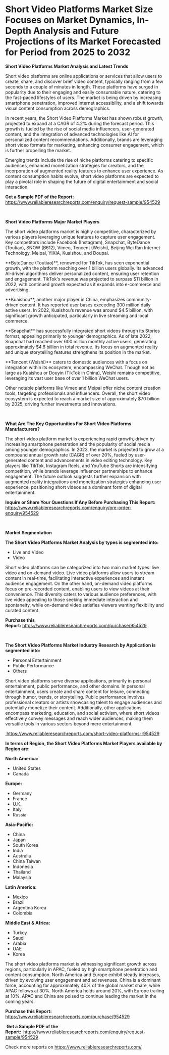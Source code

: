 <p><h1>Short Video Platforms Market Size Focuses on Market Dynamics, In-Depth Analysis and Future Projections of its Market Forecasted for Period from 2025 to 2032</h1></p><p><strong>Short Video Platforms Market Analysis and Latest Trends</strong></p>
<p><p>Short video platforms are online applications or services that allow users to create, share, and discover brief video content, typically ranging from a few seconds to a couple of minutes in length. These platforms have surged in popularity due to their engaging and easily consumable nature, catering to the fast-paced lifestyles of users. The market is being driven by increasing smartphone penetration, improved internet accessibility, and a shift towards visual content consumption across demographics.</p><p>In recent years, the Short Video Platforms Market has shown robust growth, projected to expand at a CAGR of 4.2% during the forecast period. This growth is fueled by the rise of social media influencers, user-generated content, and the integration of advanced technologies like AI for personalized content recommendations. Additionally, brands are leveraging short video formats for marketing, enhancing consumer engagement, which is further propelling the market.</p><p>Emerging trends include the rise of niche platforms catering to specific audiences, enhanced monetization strategies for creators, and the incorporation of augmented reality features to enhance user experience. As content consumption habits evolve, short video platforms are expected to play a pivotal role in shaping the future of digital entertainment and social interaction.</p></p>
<p><strong>Get a Sample PDF of the Report:&nbsp;</strong> <a href="https://www.reliableresearchreports.com/enquiry/request-sample/954529?utm_campaign=2745&utm_medium=2&utm_source=Github&utm_content=ia&utm_term=07032025&utm_id=short-video-platforms">https://www.reliableresearchreports.com/enquiry/request-sample/954529</a></p>
<p>&nbsp;</p>
<p><strong>Short Video Platforms Major Market Players</strong></p>
<p><p>The short video platforms market is highly competitive, characterized by various players leveraging unique features to capture user engagement. Key competitors include Facebook (Instagram), Snapchat, ByteDance (Toutiao), SNOW (B612), Vimeo, Tencent (Weishi), Beijing Wei Ran Internet Technology, Meipai, YIXIA, Kuaishou, and Doupai.</p><p>**ByteDance (Toutiao)**, renowned for TikTok, has seen exponential growth, with the platform reaching over 1 billion users globally. Its advanced AI-driven algorithms deliver personalized content, ensuring user retention and engagement. TikTok's revenue was projected to surpass $11 billion in 2022, with continued growth expected as it expands into e-commerce and advertising.</p><p>**Kuaishou**, another major player in China, emphasizes community-driven content. It has reported user bases exceeding 300 million daily active users. In 2022, Kuaishou’s revenue was around $4.5 billion, with significant growth anticipated, particularly in live streaming and local commerce.</p><p>**Snapchat** has successfully integrated short videos through its Stories format, appealing primarily to younger demographics. As of late 2022, Snapchat had reached over 600 million monthly active users, generating approximately $4.6 billion in total revenue. Its focus on augmented reality and unique storytelling features strengthens its position in the market.</p><p>**Tencent (Weishi)** caters to domestic audiences with a focus on integration within its ecosystem, encompassing WeChat. Though not as large as Kuaishou or Douyin (TikTok in China), Weishi remains competitive, leveraging its vast user base of over 1 billion WeChat users.</p><p>Other notable platforms like Vimeo and Meipai offer niche content creation tools, targeting professionals and influencers. Overall, the short video ecosystem is expected to reach a market size of approximately $70 billion by 2025, driving further investments and innovations.</p></p>
<p>&nbsp;</p>
<p><strong>What Are The Key Opportunities For Short Video Platforms Manufacturers?</strong></p>
<p><p>The short video platform market is experiencing rapid growth, driven by increasing smartphone penetration and the popularity of social media among younger demographics. In 2023, the market is projected to grow at a compound annual growth rate (CAGR) of over 20%, fueled by user-generated content and advancements in video editing technology. Key players like TikTok, Instagram Reels, and YouTube Shorts are intensifying competition, while brands leverage influencer partnerships to enhance engagement. The future outlook suggests further expansion with augmented reality integrations and monetization strategies enhancing user experience, positioning short videos as a dominant form of digital entertainment.</p></p>
<p><strong>Inquire or Share Your Questions If Any Before Purchasing This Report:</strong> <a href="https://www.reliableresearchreports.com/enquiry/pre-order-enquiry/954529?utm_campaign=2745&utm_medium=2&utm_source=Github&utm_content=ia&utm_term=07032025&utm_id=short-video-platforms">https://www.reliableresearchreports.com/enquiry/pre-order-enquiry/954529</a></p>
<p>&nbsp;</p>
<p><strong>Market Segmentation</strong></p>
<p><strong>The Short Video Platforms Market Analysis by types is segmented into:</strong></p>
<p><ul><li>Live and Video</li><li>Video</li></ul></p>
<p><p>Short video platforms can be categorized into two main market types: live video and on-demand video. Live video platforms allow users to stream content in real-time, facilitating interactive experiences and instant audience engagement. On the other hand, on-demand video platforms focus on pre-recorded content, enabling users to view videos at their convenience. This diversity caters to various audience preferences, with live video appealing to those seeking immediate interaction and spontaneity, while on-demand video satisfies viewers wanting flexibility and curated content.</p></p>
<p><strong>Purchase this Report:&nbsp;</strong><a href="https://www.reliableresearchreports.com/purchase/954529?utm_campaign=2745&utm_medium=2&utm_source=Github&utm_content=ia&utm_term=07032025&utm_id=short-video-platforms">https://www.reliableresearchreports.com/purchase/954529</a></p>
<p>&nbsp;</p>
<p><strong>The Short Video Platforms Market Industry Research by Application is segmented into:</strong></p>
<p><ul><li>Personal Entertainment</li><li>Public Performance</li><li>Others</li></ul></p>
<p><p>Short video platforms serve diverse applications, primarily in personal entertainment, public performance, and other domains. In personal entertainment, users create and share content for leisure, connecting through humor, trends, or storytelling. Public performance involves professional creators or artists showcasing talent to engage audiences and potentially monetize their content. Additionally, other applications encompass marketing, education, and social activism, where short videos effectively convey messages and reach wider audiences, making them versatile tools in various sectors beyond mere entertainment.</p></p>
<p><a href="https://www.reliableresearchreports.com/short-video-platforms-r954529?utm_campaign=2745&utm_medium=2&utm_source=Github&utm_content=ia&utm_term=07032025&utm_id=short-video-platforms">&nbsp;https://www.reliableresearchreports.com/short-video-platforms-r954529</a></p>
<p><strong>In terms of Region, the Short Video Platforms Market Players available by Region are:</strong></p>
<p>
    <p> <strong> North America: </strong>
        <ul>
            <li>United States</li>
            <li>Canada</li>
        </ul>
        </p> 
    <p> <strong> Europe: </strong>
        <ul>
            <li>Germany</li>
            <li>France</li>
            <li>U.K.</li>
            <li>Italy</li>
            <li>Russia</li>
        </ul>
        </p> 
    <p> <strong> Asia-Pacific: </strong>
        <ul>
            <li>China</li>
            <li>Japan</li>
            <li>South Korea</li>
            <li>India</li>
            <li>Australia</li>
            <li>China Taiwan</li>
            <li>Indonesia</li>
            <li>Thailand</li>
            <li>Malaysia</li>
        </ul>
        </p> 
    <p> <strong> Latin America: </strong>
        <ul>
            <li>Mexico</li>
            <li>Brazil</li>
            <li>Argentina Korea</li>
            <li>Colombia</li>
        </ul>
        </p> 
    <p> <strong> Middle East & Africa: </strong>
        <ul>
            <li>Turkey</li>
            <li>Saudi</li>
            <li>Arabia</li>
            <li>UAE</li>
            <li>Korea</li>
        </ul>
    </p>
    </p>
<p><p>The short video platforms market is witnessing significant growth across regions, particularly in APAC, fueled by high smartphone penetration and content consumption. North America and Europe exhibit steady increases, driven by evolving user engagement and ad revenues. China is a dominant force, accounting for approximately 40% of the global market share, while APAC follows at 30%. North America holds around 20%, with Europe trailing at 10%. APAC and China are poised to continue leading the market in the coming years.</p></p>
<p><strong>Purchase this Report: </strong><a href="https://www.reliableresearchreports.com/purchase/954529?utm_campaign=2745&utm_medium=2&utm_source=Github&utm_content=ia&utm_term=07032025&utm_id=short-video-platforms">https://www.reliableresearchreports.com/purchase/954529</a></p>
<p>&nbsp;<strong>Get a Sample PDF of the Report:&nbsp;&nbsp;</strong><a href="https://www.reliableresearchreports.com/enquiry/request-sample/954529?utm_campaign=2745&utm_medium=2&utm_source=Github&utm_content=ia&utm_term=07032025&utm_id=short-video-platforms">https://www.reliableresearchreports.com/enquiry/request-sample/954529</a></p>
<p><strong></strong></p>
<p>Check more reports on <a href="https://www.reliableresearchreports.com/?utm_campaign=2745&utm_medium=2&utm_source=Github&utm_content=ia&utm_term=07032025&utm_id=short-video-platforms">https://www.reliableresearchreports.com/</a></p>